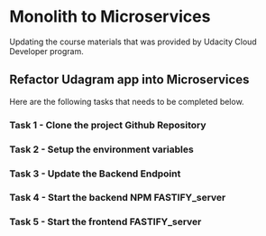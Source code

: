 # Monolith to Microservices

Updating the course materials that was provided by Udacity Cloud Developer program.

## Refactor Udagram app into Microservices

Here are the following tasks that needs to be completed below.

### Task 1 - Clone the project Github Repository

### Task 2 - Setup the environment variables

### Task 3 - Update the Backend Endpoint

### Task 4 - Start the backend NPM FASTIFY_server

### Task 5 - Start the frontend FASTIFY_server